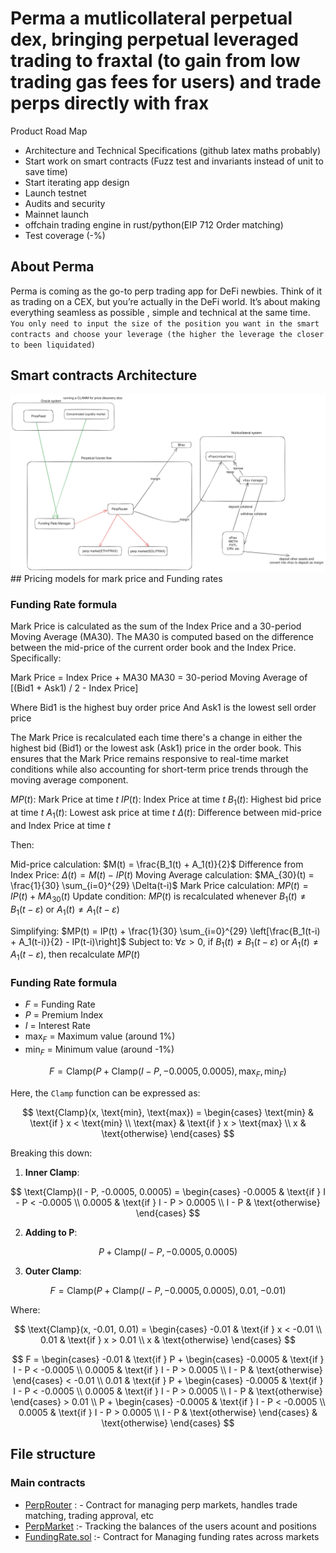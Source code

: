 # Perma a mutlicollateral perpetual dex, bringing perpetual leveraged trading to fraxtal (to gain from low trading gas fees for users) and trade perps directly with frax

Product Road Map

- Architecture and Technical Specifications (github latex maths probably)
- Start work on smart contracts (Fuzz test and invariants instead of unit to save time)
- Start iterating app design
- Launch testnet
- Audits and security
- Mainnet launch
- offchain trading engine in rust/python(EIP 712 Order matching)
- Test coverage (-%)

## About Perma

Perma is coming as the go-to perp trading app for DeFi newbies. Think of it as trading on a CEX, but you’re actually in the DeFi world. It’s about making everything seamless as possible , simple and technical at the same time. `You only need to input the size of the position you want in the smart contracts and choose your leverage (the higher the leverage the closer to been liquidated)`

## Smart contracts Architecture

<img src="./docs/Untitled-2023-09-03-0244.svg"> 
## Pricing models for mark price and Funding rates

### Funding Rate formula

Mark Price is calculated as the sum of the Index Price and a 30-period Moving Average (MA30). The MA30 is computed based on the difference between the mid-price of the current order book and the Index Price. Specifically:

Mark Price = Index Price + MA30 MA30 = 30-period Moving Average of [(Bid1 + Ask1) / 2 - Index Price]

Where Bid1 is the highest buy order price And Ask1 is the lowest sell order price

The Mark Price is recalculated each time there's a change in either the highest bid (Bid1) or the lowest ask (Ask1) price in the order book. This ensures that the Mark Price remains responsive to real-time market conditions while also accounting for short-term price trends through the moving average component.

$MP(t)$: Mark Price at time $t$ $IP(t)$: Index Price at time $t$ $B_1(t)$: Highest bid price at time $t$ $A_1(t)$: Lowest ask price at time $t$ $\Delta(t)$: Difference between mid-price and Index Price at time $t$

Then:

Mid-price calculation: $M(t) = \frac{B_1(t) + A_1(t)}{2}$ Difference from Index Price: $\Delta(t) = M(t) - IP(t)$ Moving Average calculation: $MA_{30}(t) = \frac{1}{30} \sum_{i=0}^{29} \Delta(t-i)$ Mark Price calculation: $MP(t) = IP(t) + MA_{30}(t)$ Update condition: $MP(t)$ is recalculated whenever $B_1(t) \neq B_1(t-\varepsilon)$ or $A_1(t) \neq A_1(t-\varepsilon)$

Simplifying: $MP(t) = IP(t) + \frac{1}{30} \sum_{i=0}^{29} \left[\frac{B_1(t-i) + A_1(t-i)}{2} - IP(t-i)\right]$ Subject to: $\forall \varepsilon > 0$, if $B_1(t) \neq B_1(t-\varepsilon)$ or $A_1(t) \neq A_1(t-\varepsilon)$, then recalculate $MP(t)$

### Funding Rate formula

- $F$ = Funding Rate
- $P$ = Premium Index
- $I$ = Interest Rate
- $\text{max}_F$ = Maximum value (around 1%)
- $\text{min}_F$ = Minimum value (around -1%)

$$F = \text{Clamp} \left( P + \text{Clamp} \left( I - P, -0.0005, 0.0005 \right), \text{max}_F, \text{min}_F \right)$$

Here, the `Clamp` function can be expressed as:

$$
\text{Clamp}(x, \text{min}, \text{max}) = \begin{cases}
\text{min} & \text{if } x < \text{min} \\
\text{max} & \text{if } x > \text{max} \\
x & \text{otherwise}
\end{cases}
$$

Breaking this down:

1. **Inner Clamp**:

$$
\text{Clamp}(I - P, -0.0005, 0.0005) = \begin{cases}
-0.0005 & \text{if } I - P < -0.0005 \\
0.0005 & \text{if } I - P > 0.0005 \\
I - P & \text{otherwise}
\end{cases}
$$

2. **Adding to P**:

$$P + \text{Clamp}(I - P, -0.0005, 0.0005)$$

3. **Outer Clamp**:

$$F = \text{Clamp} \left( P + \text{Clamp} \left( I - P, -0.0005, 0.0005 \right), 0.01, -0.01 \right)$$

Where:

$$
\text{Clamp}(x, -0.01, 0.01) = \begin{cases}
-0.01 & \text{if } x < -0.01 \\
0.01 & \text{if } x > 0.01 \\
x & \text{otherwise}
\end{cases}
$$

$$
F = \begin{cases}
-0.01 & \text{if } P + \begin{cases}
-0.0005 & \text{if } I - P < -0.0005 \\
0.0005 & \text{if } I - P > 0.0005 \\
I - P & \text{otherwise}
\end{cases} < -0.01 \\
0.01 & \text{if } P + \begin{cases}
-0.0005 & \text{if } I - P < -0.0005 \\
0.0005 & \text{if } I - P > 0.0005 \\
I - P & \text{otherwise}
\end{cases} > 0.01 \\
P + \begin{cases}
-0.0005 & \text{if } I - P < -0.0005 \\
0.0005 & \text{if } I - P > 0.0005 \\
I - P & \text{otherwise}
\end{cases} & \text{otherwise}
\end{cases}
$$

## File structure

### Main contracts

- [PerpRouter](src/strategies/perp/PerpRouter.sol) : - Contract for managing perp markets, handles trade matching, trading approval, etc
- [PerpMarket](src/strategies/perp/PerpMarket.sol) :- Tracking the balances of the users acount and positions
- [FundingRate.sol](src/strategies/perp/FundingRate.sol) :- Contract for Managing funding rates across markets
